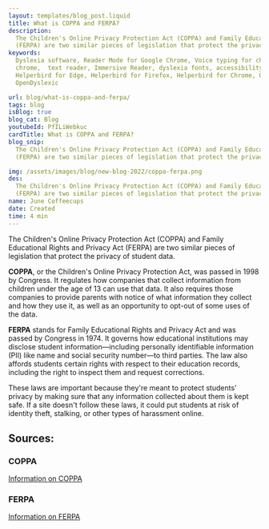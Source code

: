 ```yaml
---
layout: templates/blog_post.liquid
title: What is COPPA and FERPA?
description:
  The Children's Online Privacy Protection Act (COPPA) and Family Educational Rights and Privacy Act
  (FERPA) are two similar pieces of legislation that protect the privacy of student data.
keywords:
  Dyslexia software, Reader Mode for Google Chrome, Voice typing for chrome, Text to speech for
  chrome,  text reader, Immersive Reader, dyslexia fonts, accessibility software, dyslexia software,
  Helperbird for Edge, Helperbird for Firefox, Helperbird for Chrome, Opendyslexic for Chrome,
  OpenDyslexic

url: blog/what-is-coppa-and-ferpa/
tags: blog
isBlog: true
blog_cat: Blog
youtubeId: PfILiWebkuc
cardTitle: What is COPPA and FERPA?
blog_snip:
  The Children's Online Privacy Protection Act (COPPA) and Family Educational Rights and Privacy Act
  (FERPA) are two similar pieces of legislation that protect the privacy of student data.

img: /assets/images/blog/new-blog-2022/coppa-ferpa.png
des:
  The Children's Online Privacy Protection Act (COPPA) and Family Educational Rights and Privacy Act
  (FERPA) are two similar pieces of legislation that protect the privacy of student data.
name: June Coffeecups
date: Created
time: 4 min
---
```


The Children's Online Privacy Protection Act (COPPA) and Family Educational Rights and Privacy Act
(FERPA) are two similar pieces of legislation that protect the privacy of student data.

**COPPA**, or the Children's Online Privacy Protection Act, was passed in 1998 by Congress. It
regulates how companies that collect information from children under the age of 13 can use that
data. It also requires those companies to provide parents with notice of what information they
collect and how they use it, as well as an opportunity to opt-out of some uses of the data.

**FERPA** stands for Family Educational Rights and Privacy Act and was passed by Congress in 1974.
It governs how educational institutions may disclose student information—including personally
identifiable information (PII) like name and social security number—to third parties. The law also
affords students certain rights with respect to their education records, including the right to
inspect them and request corrections.

These laws are important because they're meant to protect students' privacy by making sure that any
information collected about them is kept safe. If a site doesn't follow these laws, it could put
students at risk of identity theft, stalking, or other types of harassment online.

## Sources:

### COPPA

[Information on COPPA](https://www.ftc.gov/business-guidance/resources/complying-coppa-frequently-asked-questions?msclkid=dac21fc7ce5511ecbca94bf6327c3826)

### FERPA

[Information on FERPA](https://www.cdc.gov/phlp/publications/topic/ferpa.html?msclkid=13232553ce5611ec8741a253c1f3c01a)
